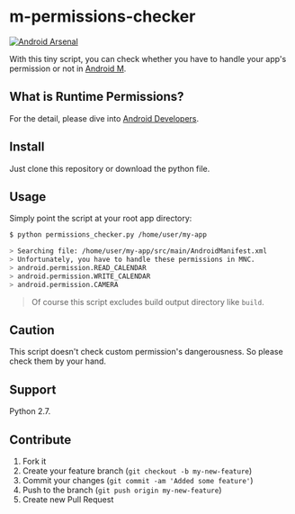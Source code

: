 # m-permissions-checker

[![Android Arsenal](https://img.shields.io/badge/Android%20Arsenal-m--permissions--checker-green.svg?style=flat)](https://android-arsenal.com/details/1/2074)

With this tiny script, you can check whether you have to handle your app's permission or not in [Android M](http://developer.android.com/preview/index.html).

## What is Runtime Permissions?

For the detail, please dive into [Android Developers](http://developer.android.com/preview/features/runtime-permissions.html).

## Install

Just clone this repository or download the python file.

## Usage

Simply point the script at your root app directory:

```sh
$ python permissions_checker.py /home/user/my-app

> Searching file: /home/user/my-app/src/main/AndroidManifest.xml
> Unfortunately, you have to handle these permissions in MNC.
> android.permission.READ_CALENDAR
> android.permission.WRITE_CALENDAR
> android.permission.CAMERA
```

> Of course this script excludes build output directory like `build`.

## Caution

This script doesn't check custom permission's dangerousness. So please check them by your hand.

## Support

Python 2.7.

## Contribute

1. Fork it
2. Create your feature branch (`git checkout -b my-new-feature`)
3. Commit your changes (`git commit -am 'Added some feature'`)
4. Push to the branch (`git push origin my-new-feature`)
5. Create new Pull Request
